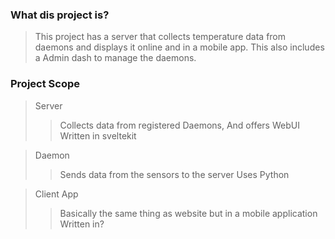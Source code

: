 ### What dis project is?
> This project has a server that collects temperature data from daemons and displays it online and in a mobile app. This also includes a Admin dash to manage the daemons.


### Project Scope
> Server
> > Collects data from registered Daemons, And offers WebUI
> > Written in sveltekit

> Daemon
> > Sends data from the sensors to the server
> > Uses Python

> Client App
> > Basically the same thing as website but in a mobile application
> > Written in?
